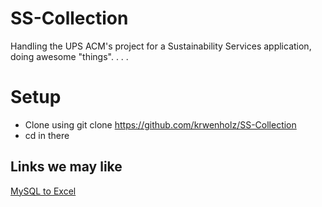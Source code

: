 SS-Collection
=============

Handling the UPS ACM's project for a Sustainability Services application, 
doing awesome "things". . . .

# Setup
* Clone using 
    git clone https://github.com/krwenholz/SS-Collection
* cd in there

## Links we may like
[MySQL to Excel](http://www.automateexcel.com/2005/11/01/connect_excel_to_mysql_database/)
